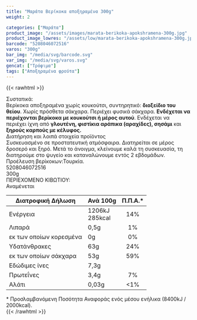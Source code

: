 ```yaml
---
title: "Μαράτα Βερίκοκα αποξηραμένα 300g"
weight: 2

categories: ["Μαράτα"]
product_image: "/assets/images/marata-berikoka-apokshramena-300g.jpg"
product_image_lowres: "/assets/low/marata-berikoka-apokshramena-300g.jpg"
barcode: "5208046072516"
varos: "300g"
bar_img: "/media/svg/barcode.svg"
var_img: "/media/svg/varos.svg"
gencat: ["Τρόφιμα"]
tags: ["Αποξηραμένα φρούτα"]
---
```

{{< rawhtml >}}
<style>
    tr td:last-child {text-align:center !important;}
</style>
<div class="product">
    <div id="sistatika">Συστατικά:</div>
    <div class="alltext">Βερίκοκα αποξηραμένα χωρίς κουκούτσι, συντηρητικό: <b>διοξείδιο του θείου</b>. Χωρίς πρόσθετα
        σάκχαρα. Περιέχει φυσικά σάκχαρα. <b>Ενδέχεται να περιέχονται βερίκοκα με κουκούτσι ή μέρος αυτού</b>. Ενδέχεται
        να περιέχει ίχνη από <b>γλουτένη, φιστίκια αράπικα (αραχίδες), σησάμι</b> και<b> ξηρούς καρπούς με κέλυφος.</b>
    </div>
    <div id="loipa">Διατήρηση και λοιπά στοιχεία προϊόντος</div>
    <div class="alltext">Συσκευασμένο σε προστατευτική ατμόσφαιρα. Διατηρείται σε μέρος
δροσερό και ξηρό. Μετά το άνοιγμα, κλείνουμε καλά τη συσκευασία,
τη διατηρούμε στο ψυγείο και καταναλώνουμε εντός 2 εβδομάδων.<br>
Προέλευση βερίκοκων:Τουρκία.</div>
    <div id="barcode">
        <div id="barimage1"></div><span id="bartext">5208046072516</span>
    </div>
    <div id="varos">
        <div id="varosimage1"></div><span id="varostext">300g</span>
    </div>
    <div id="kivotio">ΠΕΡΙΕΧΟΜΕΝΟ ΚΙΒΩΤΙΟΥ:<br>Αναμένεται</div>
    <div class="tabout">
        <table id="diatable" class="dia2">
         <thead>
<tr>
<th>Διατροφική Δήλωση</th>
<th>Ανά 100g</th>
<th>Π.Π.Α.*</th>
</tr>
</thead>
<tbody>
<tr>
<td>Ενέργεια</td>
<td>1206kJ<br />285kcal</td>
<td>14%</td>
</tr>
<tr>
<td>Λιπαρά</td>
<td>0,5g</td>
<td>1%</td>
</tr>
<tr>
<td>εκ των οποίων κορεσμένα</td>
<td>0g</td>
<td>0%</td>
</tr>
<tr>
<td>Υδατάνθρακες</td>
<td>63g</td>
<td>24%</td>
</tr>
<tr>
<td>εκ των οποίων σάκχαρα</td>
<td>53g</td>
<td>59%</td>
</tr>
<tr>
<td>Εδώδιμες ίνες</td>
<td>7,3g</td>
<td> </td>
</tr>
<tr>
<td>Πρωτεΐνες</td>
<td>3,4g</td>
<td>7%</td>
</tr>
<tr>
<td>Αλάτι</td>
<td>0,03g</td>
<td>&lt;1%</td>
</tr>
</tbody>
        </table>
    </div>
    <div class="alltext">* Προσλαμβανόμενη Ποσότητα Αναφοράς ενός μέσου ενήλικα (8400kJ / 2000kcal).</div>
    <div class="pimg"></div>
</div>
{{< /rawhtml >}}